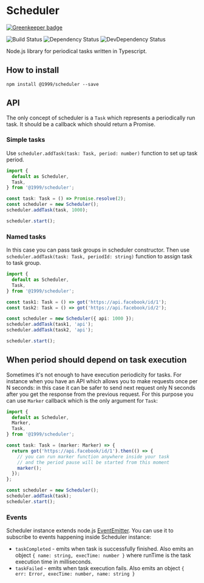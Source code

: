 # Scheduler

[![Greenkeeper badge](https://badges.greenkeeper.io/1999/scheduler.svg)](https://greenkeeper.io/)

![Build Status](https://img.shields.io/travis/1999/scheduler/master.svg)
![Dependency Status](http://img.shields.io/david/1999/scheduler/master.svg)
![DevDependency Status](http://img.shields.io/david/dev/1999/scheduler/master.svg)

Node.js library for periodical tasks written in Typescript.

## How to install

`npm install @1999/scheduler --save`

## API

The only concept of scheduler is a `Task` which represents a periodically run task. It should be a callback which should return a Promise.

### Simple tasks

Use `scheduler.addTask(task: Task, period: number)` function to set up task period.

```typescript
import {
  default as Scheduler,
  Task,
} from '@1999/scheduler';

const task: Task = () => Promise.resolve(2);
const scheduler = new Scheduler();
scheduler.addTask(task, 1000);

scheduler.start();
```

### Named tasks

In this case you can pass task groups in scheduler constructor. Then use `scheduler.addTask(task: Task, periodId: string)` function to assign task to task group.

```typescript
import {
  default as Scheduler,
  Task,
} from '@1999/scheduler';

const task1: Task = () => got('https://api.facebook/id/1');
const task2: Task = () => got('https://api.facebook/id/2');

const scheduler = new Scheduler({ api: 1000 });
scheduler.addTask(task1, 'api');
scheduler.addTask(task2, 'api');

scheduler.start();
```

## When period should depend on task execution

Sometimes it's not enough to have execution periodicity for tasks. For instance when you have an API which allows you to make requests once per N seconds: in this case it can be safer to send next request only N seconds after you get the response from the previous request. For this purpose you can use `Marker` callback which is the only argument for `Task`:

```typescript
import {
  default as Scheduler,
  Marker,
  Task,
} from '@1999/scheduler';

const task: Task = (marker: Marker) => {
  return got('https://api.facebook/id/1').then(() => {
    // you can run marker function anywhere inside your task
    // and the period pause will be started from this moment
    marker();
  });
};

const scheduler = new Scheduler();
scheduler.addTask(task);
scheduler.start();
```

### Events

Scheduler instance extends node.js [EventEmitter](https://nodejs.org/api/events.html#events_class_eventemitter). You can use it to subscribe to events happening inside Scheduler instance:

 * `taskCompleted` - emits when task is successfully finished. Also emits an object `{ name: string, execTime: number }` where runTime is the task execution time in milliseconds.
 * `taskFailed` - emits when task execution fails. Also emits an object `{ err: Error, execTime: number, name: string }`
